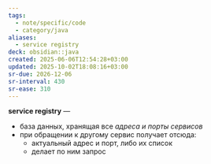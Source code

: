 ```yaml
---
tags:
  - note/specific/code
  - category/java
aliases:
  - service registry
deck: obsidian::java
created: 2025-06-06T12:54:28+03:00
updated: 2025-10-02T18:08:16+03:00
sr-due: 2026-12-06
sr-interval: 430
sr-ease: 310
---
```


**service registry**
—
- база данных, хранящая все *адреса и порты сервисов*
- при обращении к другому сервис получает отсюда:
	- актуальный адрес и порт, либо их список
	- делает по ним запрос
